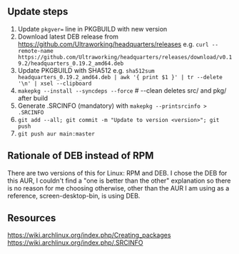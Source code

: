 ## Update steps
1. Update `pkgver=` line in PKGBUILD with new version 
2. Download latest DEB release from https://github.com/Ultraworking/headquarters/releases e.g. `curl --remote-name https://github.com/Ultraworking/headquarters/releases/download/v0.19.2/headquarters_0.19.2_amd64.deb`
3. Update PKGBUILD with SHA512 e.g. `sha512sum headquarters_0.19.2_amd64.deb | awk '{ print $1 }' | tr --delete '\n' | xsel --clipboard`   
4. `makepkg --install --syncdeps --force` # --clean deletes src/ and pkg/ after build
5. Generate .SRCINFO (mandatory) with `makepkg --printsrcinfo > .SRCINFO`
6. `git add --all; git commit -m "Update to version <version>"; git push`
7. `git push aur main:master`


## Rationale of DEB instead of RPM
There are two versions of this for Linux: RPM and DEB. I chose the DEB for this AUR, I couldn't find a "one is better than the other" explanation so there is no reason for me choosing otherwise, other than the AUR I am using as a reference, screen-desktop-bin, is using DEB.


## Resources
https://wiki.archlinux.org/index.php/Creating_packages
https://wiki.archlinux.org/index.php/.SRCINFO

